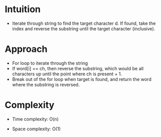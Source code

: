 # Intuition
- Iterate through string to find the target character d. If found, take the index and reverse the substring until the target character (inclusive).

# Approach
- For loop to iterate through the string
- If word[i] == ch, then reverse the substring, which would be all characters up until the point where ch is present + 1.
- Break out of the for loop when target is found, and return the word where the substring is reversed.

# Complexity
- Time complexity: O(n)

- Space complexity: O(1)
